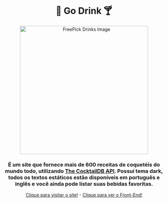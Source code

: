 <h1 align="center">🍹 Go Drink 🍸</h1>

<div align="center">
 <img src="https://img.freepik.com/fotos-gratis/aproxime-se-com-bebidas-deliciosas_23-2149132215.jpg?size=626&ext=jpg" width="400px" alt="FreePick Drinks Image"/>
</div>

<h3 align="center">É um site que fornece mais de 600 receitas de coquetéis do mundo todo, utilizando <a href="https://www.thecocktaildb.com/api.php">The CocktailDB API</a>. Possui tema dark, todos os textos estáticos estão disponíveis em português e inglês e você ainda pode listar suas bebidas favoritas.</h3>

<p align="center">
  <a href="https://go-drink.vercel.app/">Clique para visitar o site!</a> -
  <a href="https://github.com/MatheusAndrade23/Go_Drink_Next">Clique para ver o Front-End!</a>
  <!-- <a href="https://github.com/MatheusAndrade23/Go_Drink_React">Clique para visitar a versão em React!</a> -->
</p>

